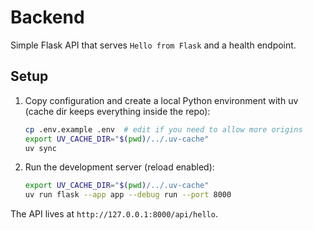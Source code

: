 # Backend

Simple Flask API that serves `Hello from Flask` and a health endpoint.

## Setup

1. Copy configuration and create a local Python environment with uv (cache dir keeps everything inside the repo):
   ```bash
   cp .env.example .env  # edit if you need to allow more origins
   export UV_CACHE_DIR="$(pwd)/../.uv-cache"
   uv sync
   ```

2. Run the development server (reload enabled):
   ```bash
   export UV_CACHE_DIR="$(pwd)/../.uv-cache"
   uv run flask --app app --debug run --port 8000
   ```

The API lives at `http://127.0.0.1:8000/api/hello`.
